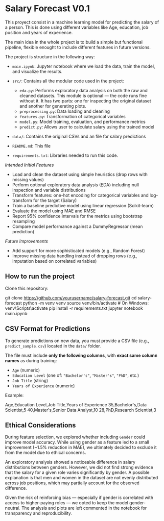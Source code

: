 # Salary Forecast V0.1

This proyect consist in a machine learning model for predicting the salary of a person. This is done using different variables like Age, education, job position and years of experience.

The main idea in the whole project is to build a simple but functional pipeline, flexible enought to include different features in future versions.

The project is structure in the following way:

- `main.ipynb`: Jupyter notebook where we load the data, train the model, and visualize the results.

- `src/`: Contains all the modular code used in the project:
  - `eda.py`: Performs exploratory data analysis on both the raw and cleaned datasets. This module is optional — the code runs fine without it. It has two parts: one for inspecting the original dataset and another for generating plots.
  - `preprocessing.py`: Data loading and cleaning
  - `features.py`: Transformation of categorical variables
  - `model.py`: Model training, evaluation, and performance metrics
  - `predict.py`: Allows user to calculate salary using the trained model

- `data/`: Contains the original CSVs and an file for salary predictions

- `README.md`: This file
- `requirements.txt`: Libraries needed to run this code.


 _Intended Initial Features_

- Load and clean the dataset using simple heuristics (drop rows with missing values)
- Perform optional exploratory data analysis (EDA) including null inspection and variable distributions
- Transform features: one-hot encoding for categorical variables and log-transform for the target (Salary)
- Train a baseline predictive model using linear regression (Scikit-learn)
- Evaluate the model using MAE and RMSE
- Report 95% confidence intervals for the metrics using bootstrap resampling
- Compare model performance against a DummyRegressor (mean prediction)

 _Future Improvements_

- Add support for more sophisticated models (e.g., Random Forest)
- Improve missing data handling instead of dropping rows (e.g., imputation based on correlated variables)


##  How to run the project

Clone this repository:


git clone https://github.com/yourusername/salary-forecast.git
cd salary-forecast
python -m venv venv
source venv/bin/activate  # On Windows: venv\Scripts\activate
pip install -r requirements.txt
jupyter notebook main.ipynb


## CSV Format for Predictions

To generate predictions on new data, you must provide a CSV file (e.g., `predict_sample.csv`) located in the `data/` folder.

The file must include **only the following columns**, with **exact same column names** as during training:

- `Age` (numeric)
- `Education Level` (one of: `"Bachelor's"`, `"Master's"`, `"PhD"`, etc.)
- `Job Title` (string)
- `Years of Experience` (numeric)

Example:

Age,Education Level,Job Title,Years of Experience
35,Bachelor's,Data Scientist,5
40,Master's,Senior Data Analyst,10
28,PhD,Research Scientist,3


##  Ethical Considerations

During feature selection, we explored whether including `Gender` could improve model accuracy. While using gender as a feature led to a small improvement (~1.5% reduction in MAE), we ultimately decided to exclude it from the model due to ethical concerns.

An exploratory analysis showed a noticeable difference in salary distributions between genders. However, we did not find strong evidence that the salary for a given role varies significantly by gender. A possible explanation is that men and women in the dataset are not evenly distributed across job positions, which may partially account for the observed difference.

Given the risk of reinforcing bias — especially if gender is correlated with access to higher-paying roles — we opted to keep the model gender-neutral. The analysis and plots are left commented in the notebook for transparency and reproducibility.
